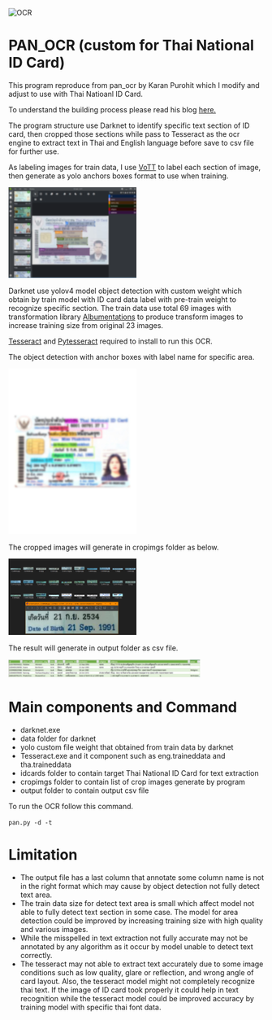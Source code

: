 ![OCR](OCR.png?raw=true "Title")

# PAN_OCR (custom for Thai National ID Card)
This program reproduce from pan_ocr by Karan Purohit which I modify and adjust to use with Thai Natioanl ID Card.

To understand the building process please read his blog [here.](https://medium.com/saarthi-ai/how-to-build-your-own-ocr-a5bb91b622ba)

The program structure use Darknet to identify specific text section of ID card, then cropped those sections while pass to Tesseract as the ocr engine to extract text in Thai and English language before save to csv file for further use.

As labeling images for train data, I use [VoTT](https://github.com/microsoft/VoTT) to label each section of image, then generate as yolo anchors boxes format to use when training.

<img src="https://github.com/GreatSoravit/PAN_OCR/blob/master/1_VoTT_blur.png" width=50% height=50%>

Darknet use yolov4 model object detection with custom weight which obtain by train model with ID card data label with pre-train weight to recognize specific section.
The train data use total 69 images with transformation library [Albumentations](https://github.com/albumentations-team/albumentations) to produce transform images to increase training size from original 23 images.



[Tesseract](https://github.com/tesseract-ocr/tesseract) and [Pytesseract](https://github.com/madmaze/pytesseract) required to install to run this OCR.

The object detection with anchor boxes with label name for specific area.

<img src="https://github.com/GreatSoravit/PAN_OCR/blob/master/4_predictions_blur.jpg" width=50% height=50%>

The cropped images will generate in cropimgs folder as below.

<img src="https://github.com/GreatSoravit/PAN_OCR/blob/master/2_Crop.png" width=50% height=50%>

The result will generate in output folder as csv file.

<img src="https://github.com/GreatSoravit/PAN_OCR/blob/master/3_Result_blur.png" width=75% height=75%>

# Main components and Command
- darknet.exe
- data folder for darknet
- yolo custom file weight that obtained from train data by darknet
- Tesseract.exe and it component such as eng.traineddata and tha.traineddata
- idcards folder to contain target Thai National ID Card for text extraction
- cropimgs folder to contain list of crop images generate by program
- output folder to contain output csv file

To run the OCR follow this command.

``` pan.py -d -t ```

# Limitation
- The output file has a last column that annotate some column name is not in the right format which may cause by object detection not fully detect text area. 
- The train data size for detect text area is small which affect model not able to fully detect text section in some case. The model for area detection could be improved by increasing training size with high quality and various images.
- While the misspelled in text extraction not fully accurate may not be annotated by any algorithm as it occur by model unable to detect text correctly.
- The tesseract may not able to extract text accurately due to some image conditions such as low quality, glare or reflection, and wrong angle of card layout. Also, the tesseract model might not completely recognize thai text. If the image of ID card took properly it could help in text recognition while the tesseract model could be improved accuracy by training model with specific thai font data.
